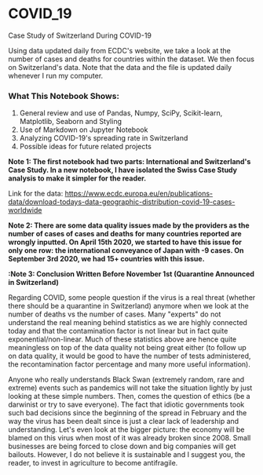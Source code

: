 # COVID_19

Case Study of Switzerland During COVID-19

Using data updated daily from ECDC's website, we take a look at the number of cases and deaths for countries within the dataset. We then focus on Switzerland's data. Note that the data and the file is updated daily whenever I run my computer.

### What This Notebook Shows:
1. General review and use of Pandas, Numpy, SciPy, Scikit-learn, Matplotlib, Seaborn and Styling
2. Use of Markdown on Jupyter Notebook
3. Analyzing COVID-19's spreading rate in Switzerland
4. Possible ideas for future related projects

__Note 1: The first notebook had two parts: International and Switzerland's Case Study. In a new notebook, I have isolated the Swiss Case Study analysis to make it simpler for the reader.__

Link for the  data:
https://www.ecdc.europa.eu/en/publications-data/download-todays-data-geographic-distribution-covid-19-cases-worldwide

__Note 2: There are some data quality issues made by the providers as the number of cases of cases and deaths for many countries reported are wrongly inputted. On April 15th 2020, we started to have this issue for only one row: the international conveyance of Japan with -9 cases. On September 3rd 2020, we had 15+ countries with this issue.__

__:Note 3: Conclusion Written Before November 1st (Quarantine Announced in Switzerland)__ 

Regarding COVID, some people question if the virus is a real threat (whether there should be a quarantine in Switzerland) anymore when we look at the number of deaths vs the number of cases. Many "experts" do not understand the real meaning behind statistics as we are highly connected today and that the contamination factor is not linear but in fact quite exponential/non-linear. Much of these statistics above are hence quite meaningless on top of the data quality not being great either (to follow up on data quality, it would be good to have the number of tests administered, the recontamination factor percentage and many more useful information).

Anyone who really understands Black Swan (extremely random, rare and extreme) events such as pandemics will not take the situation lightly by just looking at these simple numbers. Then, comes the question of ethics (be a darwinist or try to save everyone). The fact that idiotic governments took such bad decisions since the beginning of the spread in February and the way the virus has been dealt since is just a clear lack of leadership and understanding. Let's even look at the bigger picture: the economy will be blamed on this virus when most of it was already broken since 2008. Small businesses are being forced to close down and big companies will get bailouts. However, I do not believe it is sustainable and I suggest you, the reader, to invest in agriculture to become antifragile.
